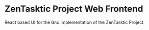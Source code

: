 # ZenTasktic Project Web Frontend

React based UI for the Gno implementation of the ZenTasktic Project.